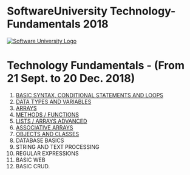 # SoftwareUniversity Technology-Fundamentals 2018

[![Software University Logo](https://goo.gl/KYm0Tz)](https://softuni.bg)

# Technology Fundamentals - (From 21 Sept. to 20 Dec. 2018)

1. [BASIC SYNTAX, CONDITIONAL STATEMENTS AND LOOPS](http://tinyurl.com/y5encx5m)
2. [DATA TYPES AND VARIABLES](http://tinyurl.com/y47zp9vj)
3. [ARRAYS](https://tinyurl.com/y6nys24h)
4. [METHODS / FUNCTIONS](https://tinyurl.com/y2aevh52)
5. [LISTS / ARRAYS ADVANCED](https://tinyurl.com/y2d2jovm)
6. [ASSOCIATIVE ARRAYS](https://tinyurl.com/y6rf5e6x)
7. [OBJECTS AND CLASSES](https://tinyurl.com/y5v4jnj4)
8. DATABASE BASICS
9. STRING AND TEXT PROCESSING
10. REGULAR EXPRESSIONS
11. BASIC WEB
12. BASIC CRUD.



